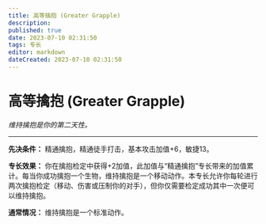 ```yaml
---
title: 高等擒抱 (Greater Grapple)
description: 
published: true
date: 2023-07-10 02:31:50
tags: 专长
editor: markdown
dateCreated: 2023-07-10 02:31:50
---
```


# 高等擒抱 (Greater Grapple)

_维持擒抱是你的第二天性。_

* * *

**先决条件：** 精通擒抱，精通徒手打击，基本攻击加值+6，敏捷13。

**专长效果：**
你在擒抱检定中获得+2加值，此加值与“精通擒抱”专长带来的加值累计。每当你成功擒抱一个生物，维持擒抱是一个移动动作。本专长允许你每轮进行两次擒抱检定（移动、伤害或压制你的对手），但你仅需要检定成功其中一次便可以维持擒抱。

**通常情况：** 维持擒抱是一个标准动作。

